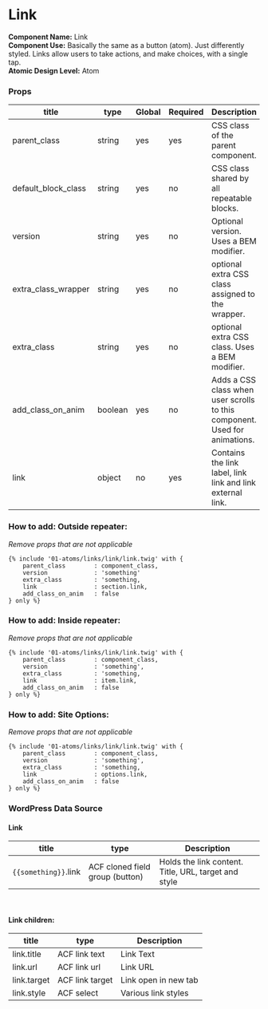 # Link

<b>Component Name:</b> Link<br>
<b>Component Use:</b> Basically the same as a button (atom). Just differently styled. Links allow users to take actions, and make choices, with a single tap.<br>
<b>Atomic Design Level:</b> Atom

### Props

| title               | type    | Global | Required | Description                                                                |
| ------------------- | ------- | ------ | -------- | -------------------------------------------------------------------------- |
| parent_class        | string  | yes    | yes      | CSS class of the parent component.                                         |
| default_block_class | string  | yes    | no       | CSS class shared by all repeatable blocks.                                 |
| version             | string  | yes    | no       | Optional version. Uses a BEM modifier.                                     |
| extra_class_wrapper | string  | yes    | no       | optional extra CSS class assigned to the wrapper.                          |
| extra_class         | string  | yes    | no       | optional extra CSS class. Uses a BEM modifier.                             |
| add_class_on_anim   | boolean | yes    | no       | Adds a CSS class when user scrolls to this component. Used for animations. |
| link                | object  | no     | yes      | Contains the link label, link link and link external link.                 |

### How to add: Outside repeater:

<i>Remove props that are not applicable</i>

```
{% include '01-atoms/links/link/link.twig' with {
    parent_class    	: component_class,
    version         	: 'something'
    extra_class     	: 'something,
    link                : section.link,
    add_class_on_anim 	: false
} only %}
```

### How to add: Inside repeater:

<i>Remove props that are not applicable</i>

```
{% include '01-atoms/links/link/link.twig' with {
    parent_class    	: component_class,
    version         	: 'something',
    extra_class     	: 'something,
    link                : item.link,
    add_class_on_anim 	: false
} only %}
```

### How to add: Site Options:

<i>Remove props that are not applicable</i>

```
{% include '01-atoms/links/link/link.twig' with {
    parent_class    	: component_class,
    version         	: 'something',
    extra_class     	: 'something,
    link                : options.link,
    add_class_on_anim 	: false
} only %}

```

### WordPress Data Source

#### Link

| title                | type                            | Description                                          |
| -------------------- | ------------------------------- | ---------------------------------------------------- |
| `{{something}}`.link | ACF cloned field group (button) | Holds the link content. Title, URL, target and style |

<br>

#### Link children:

| title       | type            | Description          |
| ----------- | --------------- | -------------------- |
| link.title  | ACF link text   | Link Text            |
| link.url    | ACF link url    | Link URL             |
| link.target | ACF link target | Link open in new tab |
| link.style  | ACF select      | Various link styles  |
